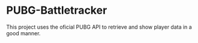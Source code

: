 # PUBG-Battletracker
This project uses the oficial PUBG API to retrieve and show player data in a good manner.

